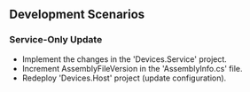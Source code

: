 ## Development Scenarios

### Service-Only Update
- Implement the changes in the 'Devices.Service' project.
- Increment AssemblyFileVersion in the 'AssemblyInfo.cs' file.
- Redeploy 'Devices.Host' project (update configuration).